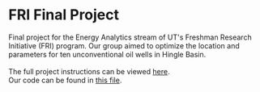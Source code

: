 # FRI Final Project
Final project for the Energy Analytics stream of UT's Freshman Research Initiative (FRI) program. Our group aimed to optimize the location and parameters for ten unconventional oil wells in  Hingle Basin.  
<br />
The full project instructions can be viewed [here](https://github.com/fang-helen/Final-Project-FRI/blob/master/Hingle%20Basin.ipynb).  
Our code can be found in [this file](https://github.com/fang-helen/Final-Project-FRI/blob/master/Final%20Project%20FRI.ipynb).  
<br />
